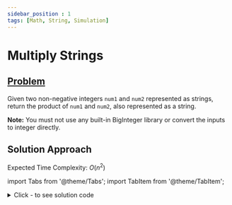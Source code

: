 ```yaml
---
sidebar_position : 1
tags: [Math, String, Simulation]
---
```


# Multiply Strings

## [Problem](https://leetcode.com/problems/multiply-strings/)

<p>Given two non-negative integers <code>num1</code> and <code>num2</code> represented as strings, return the product of <code>num1</code> and <code>num2</code>, also represented as a string.</p>

<p><strong>Note:</strong>&nbsp;You must not use any built-in BigInteger library or convert the inputs to integer directly.</p>

## Solution Approach

Expected Time Complexity: $O(n^2)$

import Tabs from '@theme/Tabs';
import TabItem from '@theme/TabItem';

<details><summary>Click - to see solution code</summary>

<Tabs>
<TabItem value="cpp" label="C++">

```cpp
class Solution {
   public:
    string add(string s1, string s2) {
        int n = s1.length();
        int m = s2.length();
        string s = "";
        int i = n - 1, j = m - 1, carry = 0;
        while (i >= 0 && j >= 0) {
            int a = (s1[i] - '0') + (s2[j] - '0') + carry;
            carry = a / 10;
            a = a % 10;
            s.push_back(a + '0');
            i--;
            j--;
        }
        while (i >= 0) {
            int a = s1[i] - '0' + carry;
            carry = a / 10;
            a = a % 10;
            s.push_back(a + '0');
            i--;
        }

        while (j >= 0) {
            int a = s2[j] - '0' + carry;
            carry = a / 10;
            a = a % 10;
            s.push_back(a + '0');
            j--;
        }

        if (carry) {
            s.push_back('0' + carry);
        }

        reverse(s.begin(), s.end());
        return s;
    }

    string multiply(string s1, string s2) {
        int n = s1.length();
        int m = s2.length();
        if (n > m) {
            swap(s1, s2);
            swap(n, m);
        }
        reverse(s1.begin(), s1.end());
        reverse(s2.begin(), s2.end());

        int carry = 0;
        string s = "", ans = "";
        for (int i = 0; i < n; i++) {
            s = "";
            carry = 0;
            for (int k = 0; k < i; k++) s.push_back('0');
            for (int j = 0; j < m; j++) {
                int a = (s1[i] - '0') * (s2[j] - '0') + carry;
                carry = a / 10;
                a = a % 10;
                s.push_back(a + '0');
            }
            if (carry) {
                s.push_back(carry + '0');
            }
            reverse(s.begin(), s.end());
            ans = add(ans, s);
        }
        reverse(ans.begin(), ans.end());
        n = ans.length();
        int i = n - 1;
        while (i > 0 && ans[i] == '0') {
            ans.pop_back();
            i--;
        }
        reverse(ans.begin(), ans.end());
        return ans;
    }
};
```
</TabItem>
</Tabs>

</details>
